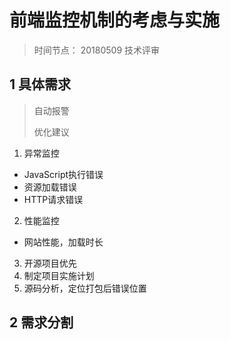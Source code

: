 # 前端监控机制的考虑与实施

> 时间节点： 20180509 技术评审

## 1 具体需求
> 自动报警
> 
> 优化建议

1. 异常监控
- JavaScript执行错误
- 资源加载错误
- HTTP请求错误

2. 性能监控
- 网站性能，加载时长

3. 开源项目优先
4. 制定项目实施计划
5. 源码分析，定位打包后错误位置

## 2 需求分割



